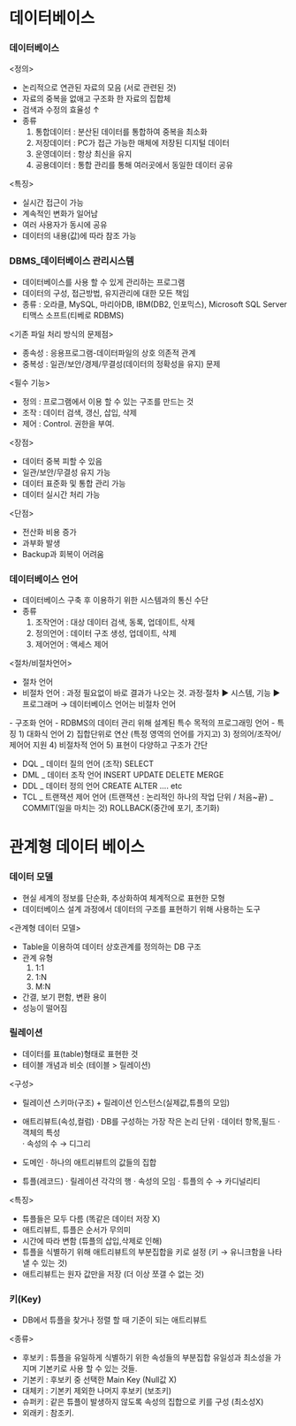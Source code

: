 # 데이터베이스

### 데이터베이스

<정의>
- 논리적으로 연관된 자료의 모음 (서로 관련된 것) 
- 자료의 중복을 없애고 구조화 한 자료의 집합체
- 검색과 수정의 효율성 ↑ 
- 종류  
  1) 통합데이터 : 분산된 데이터를 통합하여 중복을 최소화 
  2) 저장데이터 : PC가 접근 가능한 매체에 저장된 디지털 데이터
  3) 운영데이터 : 항상 최신을 유지 
  4) 공용데이터 : 통합 관리를 통해 여러곳에서 동일한 데이터 공유  
  
<특징>
- 실시간 접근이 가능
- 계속적인 변화가 일어남
- 여러 사용자가 동시에 공유 
- 데이터의 내용(값)에 따라 참조 가능   

### DBMS_데이터베이스 관리시스템
- 데이터베이스를 사용 할 수 있게 관리하는 프로그램 
- 데이터의 구성, 접근방법, 유지관리에 대한 모든 책임 
- 종류 
  : 오라클, MySQL, 마리아DB, IBM(DB2, 인포믹스), Microsoft SQL Server
	티맥스 소프트(티베로 RDBMS)

<기존 파일 처리 방식의 문제점> 
- 종속성 : 응용프로그램-데이터파일의 상호 의존적 관계 
- 중복성 : 일관/보안/경제/무결성(데이터의 정확성을 유지) 문제 

<필수 기능> 
- 정의 : 프로그램에서 이용 할 수 있는 구조를 만드는 것 
- 조작 : 데이터 검색, 갱신, 삽입, 삭제 
- 제어 : Control. 권한을 부여. 

<장점>
- 데이터 중복 피할 수 있음 
- 일관/보안/무결성 유지 가능 
- 데이터 표준화 및 통합 관리 가능 
- 데이터 실시간 처리 가능 

<단점>
- 전산화 비용 증가 
- 과부화 발생 
- Backup과 회복이 어려움 

### 데이터베이스 언어
- 데이터베이스 구축 후 이용하기 위한 시스템과의 통신 수단 
- 종류
  1) 조작언어 : 대상 데이터 검색, 동록, 업데이트, 삭제 
  2) 정의언어 : 데이터 구조 생성, 업데이트, 삭제
  3) 제어언어 : 액세스 제어 
  
<절차/비절차언어>
- 절차 언어 
- 비절차 언어 : 과정 필요없이 바로 결과가 나오는 것. 과정·절차 ▶ 시스템, 기능 ▶ 프로그래머 
  → 데이터베이스 언어는 비절차 언어 
  
<SQL>
- 구조화 언어 
- RDBMS의 데이터 관리 위해 설계된 특수 목적의 프로그래밍 언어 
- 특징
  1) 대화식 언어 
  2) 집합단위로 연산 (특정 영역의 언어를 가지고) 
  3) 정의어/조작어/제어어 지원
  4) 비절차적 언어 
  5) 표현이 다양하고 구조가 간단 
  
- DQL _ 데이터 질의 언어 (조작) SELECT
- DML _ 데이터 조작 언어 INSERT UPDATE DELETE MERGE
- DDL _ 데이터 정의 언어 CREATE ALTER .... etc 
- TCL _ 트랜잭션 제어 언어 (트랜잭션 : 논리적인 하나의 작업 단위 / 처음~끝) 
      _ COMMIT(일을 마치는 것) ROLLBACK(중간에 포기, 초기화) 
  

# 관계형 데이터 베이스 

### 데이터 모델
- 현실 세계의 정보를 단순화, 추상화하여 체계적으로 표현한 모형 
- 데이터베이스 설계 과정에서 데이터의 구조를 표현하기 위해 사용하는 도구 

<관계형 데이터 모델>
- Table을 이용하여 데이터 상호관계를 정의하는 DB 구조 
- 관계 유형 
  1) 1:1
  2) 1:N 
  3) M:N
- 간결, 보기 편함, 변환 용이
- 성능이 떨어짐 


### 릴레이션 
- 데이터를 표(table)형태로 표현한 것 
- 테이블 개념과 비슷 (테이블 > 릴레이션)

<구성>
- 릴레이션 스키마(구조) + 릴레이션 인스턴스(실제값,튜플의 모임)

- 애트리뷰트(속성,컬럼)
  ·	DB를 구성하는 가장 작은 논리 단위 
  · 데이터 항목,필드 
  · 객체의 특성	
  · 속성의 수 → 디그리 
- 도메인 
  · 하나의 애트리뷰트의 값들의 집합 
- 튜플(레코드)
  · 릴레이션 각각의 행 
  · 속성의 모임 
  · 튜플의 수 → 카디널리티 
  
<특징>
- 튜플들은 모두 다름 (똑같은 데이터 저장 X) 
- 애트리뷰트, 튜플은 순서가 무의미 
- 시간에 따라 변함 (튜플의 삽입,삭제로 인해)
- 튜플을 식별하기 위해 애트리뷰트의 부분집합을 키로 설정 
  (키 → 유니크함을 나타낼 수 있는 것) 
- 애트리뷰트는 원자 값만을 저장 (더 이상 쪼갤 수 없는 것)
  
  
### 키(Key) 
- DB에서 튜플을 찾거나 정렬 할 때 기준이 되는 애트리뷰트 

<종류>
- 후보키 : 튜플을 유일하게 식별하기 위한 속성들의 부분집합 
     	 유일성과 최소성을 가지며 기본키로 사용 할 수 있는 것들. 
- 기본키 : 후보키 중 선택한 Main Key (Null값 X) 
- 대체키 : 기본키 제외한 나머지 후보키 (보조키) 
- 슈퍼키 : 같은 튜플이 발생하지 않도록 속성의 집합으로 키를 구성 (최소성X)
- 외래키 : 참조키. 



  

